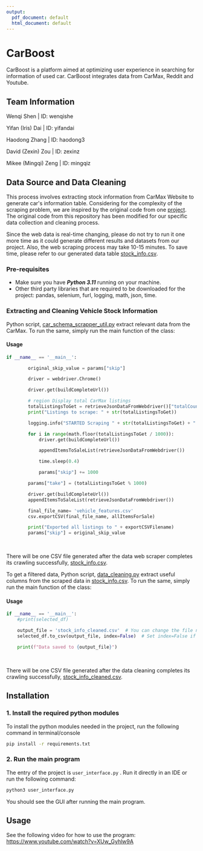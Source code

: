 ```yaml
---
output:
  pdf_document: default
  html_document: default
---
```

# CarBoost

CarBoost is a platform aimed at optimizing user experience in searching for information of used car. CarBoost integrates data from CarMax, Reddit and Youtube.

## Team Information

Wenqi Shen | ID: wenqishe

Yifan (Iris) Dai | ID: yifandai

Haodong Zhang | ID: haodong3

David (Zexin) Zou | ID: zexinz

Mikee (Mingqi) Zeng	| ID: mingqiz

## Data Source and Data Cleaning

This process involves extracting stock information from CarMax Website to generate car's information table. Considering for the complexity of the scraping problem, we are inspired by the original code from one [project](https://github.com/purvasingh96/Data-Collection-for-CarZam/tree/main). The original code from this repository has been modified for our specific data collection and cleaning process.

Since the web data is real-time changing, please do not try to run it one more time as it could generate different results and datasets from our project. Also, the web scraping process may take 10-15 minutes. To save time, please refer to our generated data table [stock_info.csv](./CarMax_Data_Collection/utils/stock_info.csv).

### Pre-requisites
* Make sure you have ***Python 3.11*** running on your machine.
* Other third party libraries that are required to be downloaded for the project: pandas, selenium, furl, logging, math, json, time.

### Extracting and Cleaning Vehicle Stock Information
Python script, [car_schema_scrapper_util.py](./CarMax_Data_Collection/utils/car_schema_scrapper_util.py) extract relevant data from the CarMax. To run the same, simply run the main function of the class:<br>

#### Usage
```python
if __name__ == '__main__':

        original_skip_value = params["skip"]

        driver = webdriver.Chrome()

        driver.get(buildCompleteUrl())

        # region Display total CarMax listings
        totalListingsToGet = retrieveJsonDataFromWebdriver()["totalCount"]
        print("Listings to scrape: " + str(totalListingsToGet))

        logging.info("STARTED Scraping " + str(totalListingsToGet) + " listings")

        for i in range(math.floor(totalListingsToGet / 1000)):
            driver.get(buildCompleteUrl())

            appendItemsToSaleList(retrieveJsonDataFromWebdriver())

            time.sleep(0.4)

            params["skip"] += 1000

        params["take"] = (totalListingsToGet % 1000)

        driver.get(buildCompleteUrl())
        appendItemsToSaleList(retrieveJsonDataFromWebdriver())

        final_file_name= 'vehicle_features.csv'
        csv.exportCSV(final_file_name, allItemsForSale)

        print("Exported all listings to " + exportCSVFilename)
        params["skip"] = original_skip_value
```
<br>

There will be one CSV file generated after the data web scraper completes its crawling successfully, [stock_info.csv](./CarMax_Data_Collection/utils/stock_info.csv). 

To get a filtered data, Python script, [data_cleaning.py](./CarMax_Data_Collection/utils/data_cleaning.py) extract useful columns from the scraped data in [stock_info.csv](./CarMax_Data_Collection/utils/stock_info.csv). To run the same, simply run the main function of the class:<br>

#### Usage
```python
if __name__ == '__main__':
    #print(selected_df)

    output_file = 'stock_info_cleaned.csv'  # You can change the file name and path as needed
    selected_df.to_csv(output_file, index=False)  # Set index=False if you don't want to include row indices

    print(f"Data saved to {output_file}")
```
<br>

There will be one CSV file generated after the data cleaning completes its crawling successfully, [stock_info_cleaned.csv](./CarMax_Data_Collection/utils/stock_info_cleaned.csv). 


## Installation

### 1. Install the required python modules
To install the python modules needed in the project, run the following command in terminal/console
```bash
pip install -r requirements.txt
```

### 2. Run the main program
The entry of the project is `user_interface.py` . Run it directly in an IDE or run the following command:
```bash
python3 user_interface.py
```

You should see the GUI after running the main program.

## Usage

See the following video for how to use the program:
https://www.youtube.com/watch?v=XUw_Gyhlw9A
